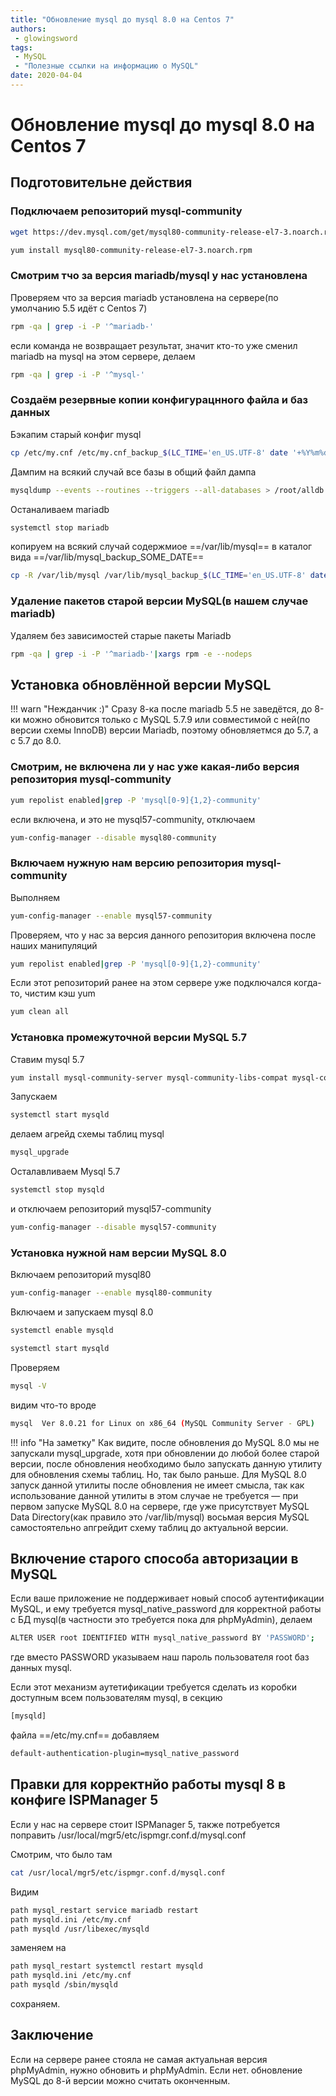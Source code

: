 ```yaml
---
title: "Обновление mysql до mysql 8.0 на Centos 7"
authors: 
 - glowingsword
tags:
 - MySQL
 - "Полезные ссылки на информацию о MySQL"
date: 2020-04-04
---
```


# Обновление mysql до mysql 8.0 на Centos 7

## Подготовительне действия

### Подключаем репозиторий mysql-community

```bash
wget https://dev.mysql.com/get/mysql80-community-release-el7-3.noarch.rpm 
```
```bash                                                                       
yum install mysql80-community-release-el7-3.noarch.rpm 
```
### Смотрим тчо за версия mariadb/mysql у нас установлена

Проверяем что за версия mariadb установлена на сервере(по умолчанию 5.5 идёт с Centos 7)

```bash
rpm -qa | grep -i -P '^mariadb-' 
```

если команда не возвращает результат, значит кто-то уже сменил mariadb на mysql на этом сервере, делаем 


```bash
rpm -qa | grep -i -P '^mysql-' 
```

### Создаём резервные копии конфигурацнного файла и баз данных
Бэкапим старый конфиг mysql

```bash
cp /etc/my.cnf /etc/my.cnf_backup_$(LC_TIME='en_US.UTF-8' date '+%Y%m%d')   
```

Дампим на всякий случай все базы в общий файл дампа

```bash
mysqldump --events --routines --triggers --all-databases > /root/alldb.sql 
```

Останаливаем mariadb

```bash                                                                                                                          
systemctl stop mariadb
```

копируем на всякий случай содержмиое ==/var/lib/mysql== в каталог вида ==/var/lib/mysql_backup_SOME_DATE==

```bash
cp -R /var/lib/mysql /var/lib/mysql_backup_$(LC_TIME='en_US.UTF-8' date '+%Y%m%d')                                                                      
```

### Удаление пакетов старой версии MySQL(в нашем случае mariadb)

Удаляем без зависимостей старые пакеты Mariadb
```bash
rpm -qa | grep -i -P '^mariadb-'|xargs rpm -e --nodeps 
```

## Установка обновлённой версии MySQL

!!! warn "Нежданчик :)"
    Сразу 8-ка после mariadb 5.5 не заведётся, до 8-ки можно обновится только с MySQL 5.7.9 или совместимой с ней(по версии схемы InnoDB) версии Mariadb, поэтому обновляетмся до 5.7, а с 5.7 до 8.0.


### Смотрим, не включена ли у нас уже какая-либо версия репозитория mysql-community
```bash
yum repolist enabled|grep -P 'mysql[0-9]{1,2}-community' 
```
если включена, и это не mysql57-community, отключаем
```bash
yum-config-manager --disable mysql80-community 
```


### Включаем нужную нам версию репозитория mysql-community

Выполняем

```bash
yum-config-manager --enable mysql57-community 
```
Проверяем, что у нас за версия данного репозитория включена после наших манипуляций

```bash
yum repolist enabled|grep -P 'mysql[0-9]{1,2}-community'    
```

Если этот репозиторий ранее на этом сервере уже подключался когда-то, чистим кэш yum
```bash
yum clean all
```

### Установка промежуточной версии MySQL 5.7

Ставим mysql 5.7
```bash
yum install mysql-community-server mysql-community-libs-compat mysql-community-libs mysql-community-common   
```
Запускаем
```bash
systemctl start mysqld
```
делаем агрейд схемы таблиц mysql
```bash
mysql_upgrade 
```
Осталавливаем Mysql 5.7                                                                                      
```bash                                                                                                                                     
systemctl stop mysqld  
```
и отключаем репозиторий mysql57-community
```bash
yum-config-manager --disable mysql57-community  
```

### Установка нужной нам версии MySQL 8.0

Включаем репозиторий mysql80
```bash
yum-config-manager --enable mysql80-community
```
Включаем и запускаем mysql 8.0
```bash
systemctl enable mysqld
```
```bash
systemctl start mysqld 
```
Проверяем
```bash
mysql -V                                                                                                                               
```
видим что-то вроде 
```bash
mysql  Ver 8.0.21 for Linux on x86_64 (MySQL Community Server - GPL)
```

!!! info "На заметку"
    Как видите, после обновления до MySQL 8.0 мы не запускали mysql_upgrade, хотя при обновлении до любой более старой версии, после обновления необходимо было запускать данную утилиту для обновления схемы таблиц. Но, так было раньше. Для MySQL 8.0 запуск данной утилиты после обновления не имеет смысла, так как использование данной утилиты в этом случае не требуется — при первом запуске MySQL 8.0 на сервере, где уже присутствует MySQL Data Directory(как правило это /var/lib/mysql) восьмая версия MySQL самостоятельно апгрейдит схему таблиц до актуальной версии.

## Включение старого способа авторизации в MySQL

Если ваше приложение не поддерживает новый способ аутентификации MySQL, и ему требуется mysql_native_password для корректной работы с БД mysql(в частности это требуется пока для phpMyAdmin), делаем 

```bash
ALTER USER root IDENTIFIED WITH mysql_native_password BY 'PASSWORD';
```
где вместо PASSWORD указываем наш пароль  пользователя root баз данных mysql.

Если этот механизм аутетификации требуется сделать из коробки доступным всем пользователям mysql, в секцию

```bash
[mysqld]
```
файла ==/etc/my.cnf== добавляем

```bash
default-authentication-plugin=mysql_native_password
```

## Правки для корректнйо работы mysql 8 в конфиге ISPManager 5

Если у нас на сервере стоит ISPManager 5, также потребуется поправить /usr/local/mgr5/etc/ispmgr.conf.d/mysql.conf

Смотрим, что было там

```bash
cat /usr/local/mgr5/etc/ispmgr.conf.d/mysql.conf  
```
Видим 

```bash
path mysql_restart service mariadb restart                                                                                                                     
path mysqld.ini /etc/my.cnf                                                                                                                                    
path mysqld /usr/libexec/mysqld 
```

заменяем на 

```bash
path mysql_restart systemctl restart mysqld                                                                                                                     
path mysqld.ini /etc/my.cnf                                                                                                                                    
path mysqld /sbin/mysqld
```

сохраняем.

## Заключение

Если на сервере ранее стояла не самая актуальная версия phpMyAdmin, нужно обновить и phpMyAdmin. Если нет. обновление MySQL до 8-й версии можно считать оконченным.




